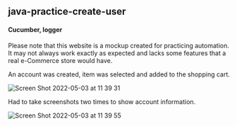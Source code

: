 ## java-practice-create-user
#### Cucumber, logger
Please note that this website is a mockup created for practicing automation. It may not always work exactly as expected and lacks some features that a real e-Commerce store would have.

An account was created, item was selected and added to the shopping cart.

![Screen Shot 2022-05-03 at 11 39 31](https://user-images.githubusercontent.com/66965539/166715703-feec7f22-3824-4f83-8018-3f4a6d47b963.png)

Had to take screenshots two times to show account information.

![Screen Shot 2022-05-03 at 11 39 55](https://user-images.githubusercontent.com/66965539/166715732-5e8b6fda-3512-4f2a-a0ee-97bdc5b554b8.png)
